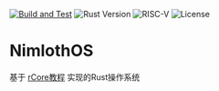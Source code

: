 [![Build and Test](https://github.com/Tinuvile/NimlothOS/workflows/Build%20Rust%20Doc%20And%20Run%20tests/badge.svg)](https://github.com/Tinuvile/NimlothOS/actions)
![Rust Version](https://img.shields.io/badge/rust-nightly-orange?logo=rust)
![RISC-V](https://img.shields.io/badge/RISC--V-64bit-blue?logo=risc-v)
![License](https://img.shields.io/badge/license-GPL--3.0-blue)

# NimlothOS

基于 [rCore教程](https://rcore-os.cn/rCore-Tutorial-Book-v3/index.html) 实现的Rust操作系统
